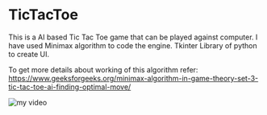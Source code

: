# TicTacToe
This is a AI based Tic Tac Toe game that can be played against computer.
I have used Minimax algorithm to code the engine.
Tkinter Library of python to create UI.

To get more details about working of this algorithm refer: https://www.geeksforgeeks.org/minimax-algorithm-in-game-theory-set-3-tic-tac-toe-ai-finding-optimal-move/


![my video](https://user-images.githubusercontent.com/24753654/50609155-ec40f580-0ef4-11e9-9735-796729e60bf0.gif)
